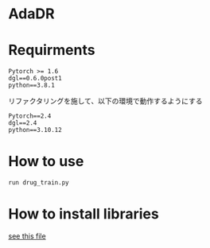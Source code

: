 # AdaDR

# Requirments
```
Pytorch >= 1.6
dgl==0.6.0post1
python==3.8.1
```
リファクタリングを施して、以下の環境で動作するようにする
```
Pytorch==2.4
dgl==2.4
python==3.10.12
```

# How to use
```
run drug_train.py 
```
# How to install libraries
[see this file](create_dgl_env.ipynb)